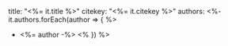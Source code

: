 title: "<%= it.title %>"
citekey: "<%= it.citekey %>"
authors: <%- it.authors.forEach(author => { %>
  - <%= author -%> 
<% }) %>